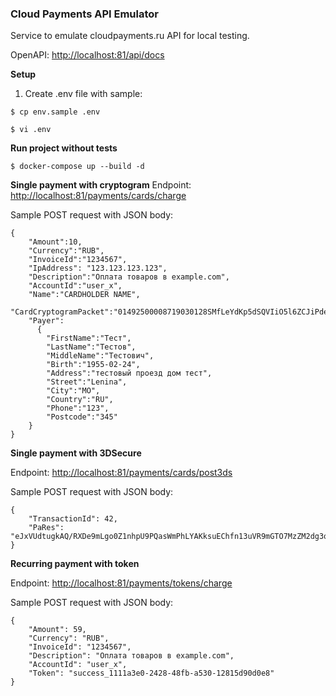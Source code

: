 ### Cloud Payments API Emulator

Service to emulate cloudpayments.ru API for local testing.

OpenAPI: [http://localhost:81/api/docs](http://localhost:81/api/docs)


**Setup**

1. Create .env file with sample:

`$ cp env.sample .env`

`$ vi .env`

**Run project without tests**

`$ docker-compose up --build -d`

**Single payment with cryptogram**
Endpoint: [http://localhost:81/payments/cards/charge](http://localhost:81/payments/cards/charge)

Sample POST request with JSON body:
```
{
    "Amount":10,
    "Currency":"RUB",
    "InvoiceId":"1234567",
    "IpAddress": "123.123.123.123",
    "Description":"Оплата товаров в example.com",
    "AccountId":"user_x",
    "Name":"CARDHOLDER NAME",
    "CardCryptogramPacket":"01492500008719030128SMfLeYdKp5dSQVIiO5l6ZCJiPdel4uDjdFTTz1UnXY+3QaZcNOW8lmXg0H670MclS4lI+qLkujKF4pR5Ri+T/E04Ufq3t5ntMUVLuZ998DLm+OVHV7FxIGR7snckpg47A73v7/y88Q5dxxvVZtDVi0qCcJAiZrgKLyLCqypnMfhjsgCEPF6d4OMzkgNQiynZvKysI2q+xc9cL0+CMmQTUPytnxX52k9qLNZ55cnE8kuLvqSK+TOG7Fz03moGcVvbb9XTg1oTDL4pl9rgkG3XvvTJOwol3JDxL1i6x+VpaRxpLJg0Zd9/9xRJOBMGmwAxo8/xyvGuAj85sxLJL6fA==",
    "Payer":
      { 
        "FirstName":"Тест",
        "LastName":"Тестов",
        "MiddleName":"Тестович",
        "Birth":"1955-02-24",
        "Address":"тестовый проезд дом тест",
        "Street":"Lenina",
        "City":"MO",
        "Country":"RU",
        "Phone":"123",
        "Postcode":"345"
    }
}
```

**Single payment with 3DSecure**

Endpoint: [http://localhost:81/payments/cards/post3ds](http://localhost:81/payments/cards/post3ds)

Sample POST request with JSON body:
```
{
    "TransactionId": 42,
    "PaRes": "eJxVUdtugkAQ/RXDe9mLgo0Z1nhpU9PQasWmPhLYAKksuEChfn13uVR9mGTO7MzZM2dg3qSn0Q+X\nRZIJxyAmNkZcBFmYiMgxDt7zw6MxZ+DFkvP1ngeV5AxcXhR+xEdJ6BhpEZnEYLBdfPAzg56JKSKT\nAhqgGpFB7IuSgR+cl5s3NqFTG2NAPYSUy82aETqeWPYUUAdB+ClnwSmrwtz/TbkoC0BtDYKsEqX8\nZfZkDGgAUMkTi8synyFU17V5N2nKCpBuAHRVs610VijCJgmZu17UXTxhFWP34l7evYPlegsHkO6A\n0C85o5hMsI3piNIZHc+IBaitg59qJYzgdrUOQK7/WNy+3FZAeSqV5cMqAwLe5JlQwpny8T8HdFW8\netFuBqUyahV+Hjf27vWCaSx22fe+KY6kXKZfJLK1x22TZkyUS8QiHaUGgDQN6s+H+tOq7O7kf8hd\nt30="
}
```

**Recurring payment with token**

Endpoint: [http://localhost:81/payments/tokens/charge](http://localhost:81/payments/tokens/charge)

Sample POST request with JSON body:
```
{
    "Amount": 59,
    "Currency": "RUB",
    "InvoiceId": "1234567",
    "Description": "Оплата товаров в example.com",
    "AccountId": "user_x",
    "Token": "success_1111a3e0-2428-48fb-a530-12815d90d0e8"
}
```
